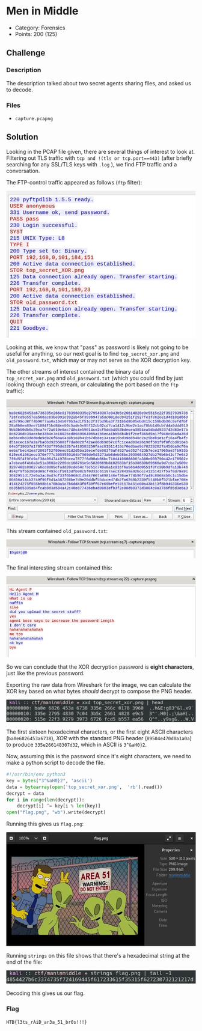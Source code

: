 # Men in Middle

- Category: Forensics
- Points: 200 (125)

## Challenge

### Description

The description talked about two secret agents sharing files, and asked us to decode.

### Files

- `capture.pcapng`

## Solution

Looking in the PCAP file given, there are several things of interest to look at. Filtering out TLS traffic with `tcp and !(tls or tcp.port==443)` (after briefly searching for any SSL/TLS keys with `.log` ), we find FTP traffic and a conversation.

The FTP-control traffic appeared as follows (`ftp` filter):

![image-20191121111056320](ftp-traffic.png)

Looking at this, we know that "pass" as password is likely not going to be useful for anything, so our next goal is to find `top_secret_xor.png` and `old_password.txt`, which may or may not serve as the XOR decryption key.

The other streams of interest contained the binary data of `top_secret_xor.png` and `old_password.txt` (which you could find by just looking through each stream, or calculating the port based on the `ftp` traffic):

![image-20191121111331611](image-20191121111331611.png)

This stream contained `old_password.txt`:

![image-20191121111352819](image-20191121111352819.png)

The final interesting stream contained this:

![image-20191121111548776](image-20191121111548776.png)

So we can conclude that the XOR decryption password is __eight characters__, just like the previous password.

Exporting the raw data from Wireshark for the image, we can calculate the XOR key based on what bytes _should_ decrypt to compose the PNG header.

![image-20191121111906789](image-20191121111906789.png)

The first sixteen hexadecimal characters, or the first eight ASCII characters (`ba0e6826453a6738`), *XOR* with the standard PNG header (`89504e470d0a1a0a`) to produce `335e266148307d32`, which in ASCII is `3^&aH0}2`.

Now, assuming this is the password since it's eight characters, we need to make a python script to decode the file.

```python
#!/usr/bin/env python3
key = bytes("3^&aH0}2", 'ascii')
data = bytearray(open('top_secret_xor.png',  'rb').read())
decrypt = data
for i in range(len(decrypt)):
    decrypt[i] ^= key[i % len(key)]
open("flag.png", "wb").write(decrypt)
```

Running this gives us `flag.png`:

![image-20191121114403136](image-20191121114403136.png)

Running `strings` on this file shows that there's a hexadecimal string at the end of the file:

![image-20191121114507083](image-20191121114507083.png)

Decoding this gives us our flag.

### Flag

`HTB{l3ts_rAiD_ar3a_51_br0s!!!}`